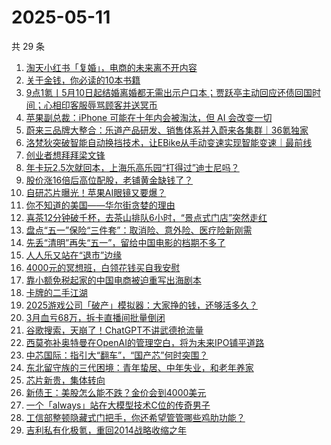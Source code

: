 # 2025-05-11

共 29 条

<!-- BEGIN 36KR -->
<!-- 最后更新时间 2025-05-11 05:21:08 +0800 -->
1. [淘天小红书「复婚」，电商的未来离不开内容](https://36kr.com/p/3285390927652103)
1. [关于金钱，你必读的10本书籍](https://36kr.com/p/3255620803277063)
1. [9点1氪丨5月10日起结婚离婚都无需出示户口本；贾跃亭主动回应还债回国时间；心相印客服辱骂顾客并送冥币](https://36kr.com/p/3285649073382272)
1. [苹果副总裁：iPhone 可能在十年内会被淘汰，但 AI 会改变一切](https://36kr.com/p/3286268513690501)
1. [蔚来三品牌大整合：乐道产品研发、销售体系并入蔚来各集群｜36氪独家](https://36kr.com/p/3285431148438407)
1. [洛梵狄突破智能自动换挡技术，让EBike从手动变速实现智能变速｜最前线](https://36kr.com/p/3285508867285895)
1. [创业者想拜拜梁文锋](https://36kr.com/p/3286397762691719)
1. [年卡玩2.5次就回本，上海乐高乐园“打得过”迪士尼吗？](https://36kr.com/p/3285499524506498)
1. [股价涨16倍后高位配股，老铺黄金缺钱了？](https://36kr.com/p/3285507710329734)
1. [自研芯片曝光！苹果AI眼镜又要爆？](https://36kr.com/p/3285500566594437)
1. [你不知道的美国——华尔街贪婪的理由](https://36kr.com/p/3286062420910985)
1. [喜茶12分钟破千杯，去茶山排队6小时，“景点式门店”突然走红](https://36kr.com/p/3286124193686153)
1. [盘点“五一”保险“三件套”：取消险、意外险、医疗险新刚需](https://36kr.com/p/3285341615170178)
1. [先丢“清明”再失“五一”，留给中国电影的档期不多了](https://36kr.com/p/3285484137948041)
1. [人人乐又站在“退市”边缘](https://36kr.com/p/3285361435616129)
1. [4000元的冥想班，白领花钱买自我安慰](https://36kr.com/p/3286316773532544)
1. [靠小额免税起家的中国电商被迫重写出海剧本](https://36kr.com/p/3286061907993219)
1. [卡牌的二手江湖](https://36kr.com/p/3286241120625287)
1. [2025游戏公司「破产」模拟器：大家挣的钱，还够活多久？](https://36kr.com/p/3285533267468932)
1. [3月血亏68万，拆卡直播间批量倒闭](https://36kr.com/p/3286483792143232)
1. [谷歌搜索，天崩了！ChatGPT不讲武德抢流量](https://36kr.com/p/3286238246757254)
1. [西莫弥补奥特曼在OpenAI的管理空白，将为未来IPO铺平道路](https://36kr.com/p/3286247287939971)
1. [中芯国际：指引大“翻车”，“国产芯”何时突围？](https://36kr.com/p/3284154324984710)
1. [东北留守族的三代困境：青年蛰居、中年失业，和老年养家](https://36kr.com/p/3280528521470345)
1. [芯片新贵，集体转向](https://36kr.com/p/3286202369385094)
1. [新债王：美股怎么能不跌？金价会到4000美元](https://36kr.com/p/3286294474662534)
1. [一个「always」站在大模型技术C位的传奇男子](https://36kr.com/p/3286190213571205)
1. [工信部整顿隐藏式门把手，你还希望管管哪些鸡肋功能？](https://36kr.com/p/3286127922832264)
1. [吉利私有化极氪，重回2014战略收缩之年](https://36kr.com/p/3284017514635905)
<!-- END 36KR -->